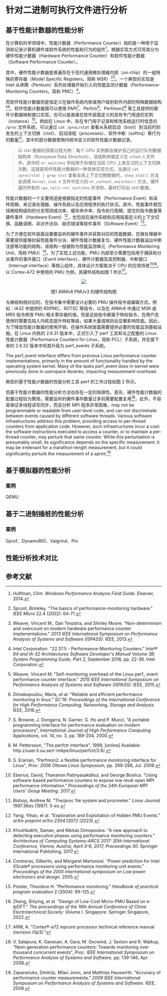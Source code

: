 # 针对二进制可执行文件进行分析

## 基于性能计数器的性能分析

在计算机科学领域中，性能计数器（Performance Counter）指的是一种用于监测和记录计算机硬件或软件系统的性能和行为的组件[^1]，根据实现方式可将其分为硬件性能计数器（Hardware Performance Counter）和软件性能计数器（Software Performance Counter）。

其中，硬件性能计数器是普遍存在于现代通用微处理器内部（on-chip）的一组特殊的寄存器（Model Specific Registers，简称 MSR）[^2][^3]。一个典型的实现是 Intel 从奔腾（Pentium）系列处理器开始引入的性能监测计数器（Performance-Monitoring Counters，简称 PMC）[^4]。

而软件性能计数器则是指定义在操作系统内核或用户级别软件内部的特殊数据结构[^5][^6]。软件性能计数器既可以使用 PAPI[^7]、Perfctr[^8]、Perfmon2[^9] 等工具提供的硬件计数器映射接口实现，也可以是直接在软件层面定义的具有专门用途的实例（instance）[^10]。例如在 Linux 中，存在专门用于记录和修改系统运行时信息的 `/proc` 文件系统，可以通过 `cat /proc/stat` 查看从系统启动（boot）到当前时刻发生的上下文切换（ctxt）、启动进程（processes）、软件中断（softirq）等行为的数量[^11]，其中的部分数据使用内核中定义的软件性能计数器记录。

> 以 ctxt 数据的获取过程为例：每个 CPU 实例都会维护自己的运行队列数据结构体（Runqueue Data Structure），该结构体被定义在 `sched.h` 文件中，其中的 `nr_switches` 字段用于存储在当前 CPU 上发生过的上下文切换次数，这就是软件性能计数器的一种具体实现方式。当通过 `cat /proc/stat | grep ctxt` 查看全局上下文切换数据时，`show_stat()` 方法会调用 `kernel_stat.h` 文件中定义的 `nr_context_switches()` 方法，循环遍历所有的 `cpu_rq(i)->nr_switches` 并求和，最终打印出 ctxt 数据。

性能计数器的一个主要用途是根据指定的性能事件（Performance Event）和采样周期，来记录处理器、操作系统以及应用程序的执行状况。其中，性能事件既包括微结构级别的分支预测成功率、缓存命中率、指令执行周期、提交的指令数量等硬件事件（Hardware Event）[^12]，也包括在操作系统和应用层面定义的上下文切换、函数调用、非对齐访存、缺页错误等软件事件（Software Event）[^13]。

为了方便在软件层面设置要监听的硬件事件并获取对应的性能数据，在微处理器中需要提供能够封装性能事件分派、硬件性能计数器复位、硬件性能计数器溢出中断注册等功能的结构，该结构一般被称为性能监测单元（Performance Monitoring Unit，简称 PMU）[^14]。为了实现上述功能，PMU 内部至少需要包括用于捕获和分派事件的事件接口（Event interface）、硬件计数器及其控制器、中断接口（Interrupt interface）等核心组件，具体设计方案取决于 CPU 的应用场景[^15][^16]。以 Cortex-A72 中使用的 PMU 为例，其硬件结构如图 1 所示[^17]。

<div align="center">
<img src="https://documentation-service.arm.com/static/60368ce38f952d2e4134dc75"/>
<p>图1 ARMv8 PMUv3 的硬件结构图</p>
</div>

与微结构相对应的，在指令集中需要设计必要的 PMU 操作指令或编辑方式。例如：IA32 中提供的 RDPMC、RDTSC 等指令，以及在 ARMv8 中通过 MSR 或 MRS 指令修改 PMU 相关寄存器的值。但是这些指令都属于特权指令，在用户态使用时需要先陷入内核态提升特权等级，如果大量调用则会显著影响性能。因此，为了降低性能计数器的使用开销，在操作系统层面需要提供必要的性能监测基础设施。在 Linux 内核的 2.6.31 版本中，正式引入了 perf 工具和与之配套的 Linux 性能计数器（Performance Counters for Linux，简称 PCL）子系统，并在接下来的 2.6.32 版本中将其升级为 perf_events 子系统。

The perf_event interface differs from previous Linux performance counter implementations, primarily in the amount of functionality handled by the operating system kernel. Many of the tasks perf_event does in-kernel were previously done in userspace libraries, impacting measurement overhead.

典型的基于性能计数器的性能分析工具 perf 的工作过程如图 2 所示。

但基于性能计数器的性能分析方法也存在一定的局限性。首先，硬件性能计数器的配置过程较为繁琐，需要监听的硬件事件数量过多则需要配置复用[^19]，此外，不容易保证多线程读写同步，而且分析 MPI 程序非常困难，may not be programmable or readable from user-level code, and can not discriminate between events caused by different software threads. Various software infrastructures address this problem, providing access to per-thread counters from application code. However, such infrastructures incur a cost: the software instructions executed to access a counter, or to maintain a per-thread counter, may perturb that same counter. While this perturbation is presumably small, its significance depends on the specific measurement: it may be irrelevant for a marathon-length measurement, but it could significantly perturb the measurement of a sprint.[^18]

## 基于模拟器的性能分析
### 案例
QEMU

## 基于二进制插桩的性能分析
### 案例
Gprof、DynamoRIO、Valgrind、Pin

## 性能分析技术对比

## 参考文献

[^1]: Huffman, Clint. _Windows Performance Analysis Field Guide_. Elsevier, 2014.
[^2]: Sprunt, Brinkley. "The basics of performance-monitoring hardware." _IEEE Micro_ 22.4 (2002): 64-71.
[^3]: Weaver, Vincent M., Dan Terpstra, and Shirley Moore. "Non-determinism and overcount on modern hardware performance counter implementations." _2013 IEEE International Symposium on Performance Analysis of Systems and Software (ISPASS)_. IEEE, 2013.
[^4]: Intel Corporation. "22.37.5 - Performance-Monitoring Counters." _Intel® 64 and IA-32 Architectures Software Developer's Manual Volume 3B: System Programming Guide, Part 2_, September 2016, pp. 22-36. Intel Corporation.
[^5]: Weaver, Vincent M. "Self-monitoring overhead of the Linux perf_ event performance counter interface." _2015 IEEE International Symposium on Performance Analysis of Systems and Software (ISPASS)_. IEEE, 2015.
[^6]: Dimakopoulou, Maria, et al. "Reliable and efficient performance monitoring in linux." _SC'16: Proceedings of the International Conference for High Performance Computing, Networking, Storage and Analysis_. IEEE, 2016.
[^7]: S. Browne, J. Dongarra, N. Garner, G. Ho and P. Mucci, "A portable programming interface for performance evaluation on modern processors", _International Journal of High Performance Computing Applications_, vol. 14, no. 3, pp. 189-204, 2000.
[^8]: M. Pettersson, "The perfctr interface", 1999, [online] Available: http.z/user.it.uu.se/r-mikpe/linux/perfctr/2.6/.
[^9]: S. Eranian, "Perfmon2: a flexible performance monitoring interface for Linux", _Proc. 2006 Ottawa Linux Symposium_, pp. 269-288, Jul. 2006.
[^10]: Eberius, David, Thananon Patinyasakdikul, and George Bosilca. "Using software-based performance counters to expose low-level open MPI performance information." _Proceedings of the 24th European MPI Users' Group Meeting_. 2017.
[^11]: Bishop, Andrew M. "The/proc file system and procmeter." _Linux Journal_ 1997.36es (1997): 5-es.
[^12]: Yang, Yihao, et al. "Exploration and Exploitation of Hidden PMU Events." _arXiv preprint arXiv:2304.12072_ (2023).
[^13]: Khoshbakht, Saman, and Nikitas Dimopoulos. "A new approach to detecting execution phases using performance monitoring counters." _Architecture of Computing Systems-ARCS 2017: 30th International Conference, Vienna, Austria, April 3–6, 2017, Proceedings 30_. Springer International Publishing, 2017.
[^14]: Contreras, Gilberto, and Margaret Martonosi. "Power prediction for Intel XScale® processors using performance monitoring unit events." _Proceedings of the 2005 international symposium on Low power electronics and design_. 2005.
[^15]: Poister, Theodore H. "Performance monitoring." _Handbook of practical program evaluation_ 2 (2004): 99-125.
[^16]: Zheng, Shiying, et al. "Design of Low-Cost Micro-PMU Based on e-IpDFT." _The proceedings of the 16th Annual Conference of China Electrotechnical Society: Volume I_. Singapore: Springer Singapore, 2022.
[^17]: ARM, A. "Cortex®-a72 mpcore processor technical reference manual (revision r0p3)."
[^18]: Zaparanuks, Dmitrijs, Milan Jovic, and Matthias Hauswirth. "Accuracy of performance counter measurements." _2009 IEEE International Symposium on Performance Analysis of Systems and Software_. IEEE, 2009.
[^19]: V. Salapura, K. Ganesan, A. Gara, M. Gscwind, J. Sexton and R. Walkup, "Next-generation performance counters: Towards monitoring over thousand concurrent events", _Proc. IEEE International Symposium on Performance Analysis of Systems and Software_, pp. 139-146, Apr. 2008.
